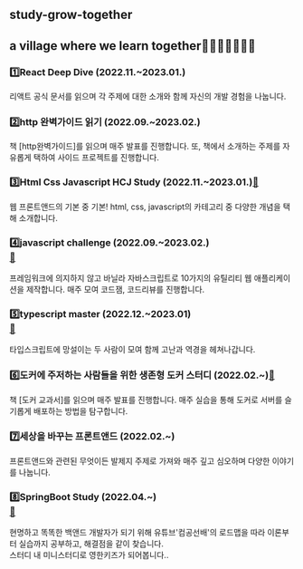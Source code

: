 ## study-grow-together
## a village where we learn together💪🏻👨‍👩‍👦‍👦🌱

### 1️⃣React Deep Dive (2022.11.~2023.01.) <br/>
리액트 공식 문서를 읽으며 각 주제에 대한 소개와 함께 자신의 개발 경험을 나눕니다.<br/>

### 2️⃣http 완벽가이드 읽기 (2022.09.~2023.02.) <br/>
책 [http완벽가이드]를 읽으며 매주 발표를 진행합니다. 또, 책에서 소개하는 주제를 자유롭게 택하여 사이드 프로젝트를 진행합니다. <br/>
    
### 3️⃣Html Css Javascript HCJ Study (2022.11.~2023.01.)<a href="https://github.com/gdsc-ssu/hcj-study.git">📎</a> <br/>
웹 프론트앤드의 기본 중 기본! html, css, javascript의 카테고리 중 다양한 개념을 택해 소개합니다. <br/>
    
### 4️⃣javascript challenge (2022.09.~2023.02.)<br/><a href="https://github.com/kweonsikyung/javascript-challenge.git">📎</a> <br/>
프레임워크에 의지하지 않고 바닐라 자바스크립트로 10가지의 유틸리티 웹 애플리케이션을 제작합니다. 매주 모여 코드잼, 코드리뷰를 진행합니다.<br/>

### 5️⃣typescript master (2022.12.~2023.01)<br/><a href="https://github.com/kweonsikyung/TS_Study.git">📎</a> <br/>
타입스크립트에 망설이는 두 사람이 모여 함께 고난과 역경을 헤쳐나갑니다.<br/>
    
### 6️⃣도커에 주저하는 사람들을 위한 생존형 도커 스터디 (2022.02.~)<a href="https://github.com/gdsc-ssu/2023-Docker-study.git">📎</a><br/>
책 [도커 교과서]를 읽으며 매주 발표를 진행합니다. 매주 실습을 통해 도커로 서버를 슬기롭게 배포하는 방법을 탐구합니다.<br/>

### 7️⃣세상을 바꾸는 프론트앤드 (2022.02.~) <br/>
프론트앤드와 관련된 무엇이든 발제지 주제로 가져와 매주 깊고 심오하며 다양한 이야기를 나눕니다. <br/>

### 8️⃣SpringBoot Study (2022.04.~)<br/><a href="https://github.com/kweonsikyung/study-server-spring.git">📎</a><br/>
현명하고 똑똑한 백앤드 개발자가 되기 위해 유튜브'컴공선배'의 로드맵을 따라 이론부터 실습까지 공부하고, 해결점을 같이 찾습니다.<br/>
스터디 내 미니스터디로 영한키즈가 되어봅니다..<br/>

